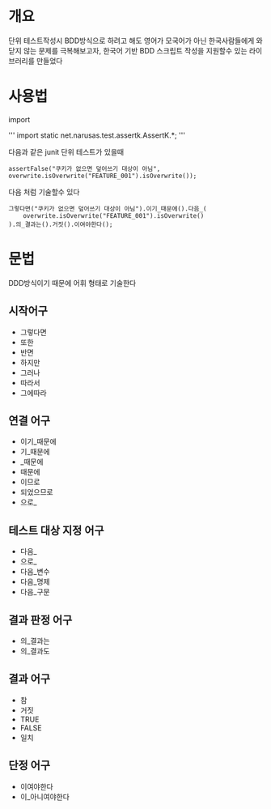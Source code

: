 # 개요
단위 테스트작성시 BDD방식으로 하려고 해도 영어가 모국어가 아닌 한국사람들에게 와닫지 않는 문제를 극복해보고자, 한국어 기반 BDD 스크립트 작성을 지원할수 있는 라이브러리를 만들었다 

# 사용법 

import 

'''
import static net.narusas.test.assertk.AssertK.*;
'''



다음과 같은 junit 단위 테스트가 있을때 
```
assertFalse("쿠키가 없으면 덮어쓰기 대상이 아님", overwrite.isOverwrite("FEATURE_001").isOverwrite());
```

다음 처럼 기술할수 있다 

```
그렇다면("쿠키가 없으면 덮어쓰기 대상이 아님").이기_때문에().다음_(
    overwrite.isOverwrite("FEATURE_001").isOverwrite()
).의_결과는().거짓().이여야한다();
```


# 문법
DDD방식이기 때문에 어휘 형태로 기술한다 


## 시작어구
* 그렇다면
* 또한
* 반면
* 하지만
* 그러나
* 따라서
* 그에따라

## 연결 어구 
* 이기_때문에
* 기_때문에
* _때문에
* 때문에
* 이므로
* 되었으므로
* 으로_


## 테스트 대상 지정  어구 
* 다음_
* 으로_
* 다음_변수
* 다음_명제
* 다음_구문
 
## 결과 판정 어구
* 의_결과는
* 의_결과도

## 결과 어구 
* 참
* 거짓
* TRUE
* FALSE
* 일치 


## 단정 어구 
* 이여야한다
* 이_아니여야한다
